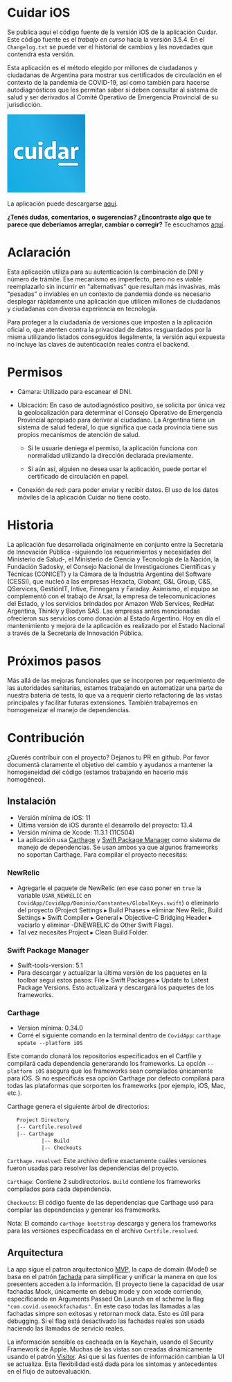 # Cuidar iOS

Se publica aquí el código fuente de la versión iOS de la aplicación Cuidar. Este código fuente es el *trabajo en curso* hacia la versión 3.5.4. En el `Changelog.txt` se puede ver el historial de cambios y las novedades que contendrá esta versión.

Esta aplicación es el método elegido por millones de ciudadanos y ciudadanas de Argentina para mostrar sus certificados de circulación en el contexto de la pandemia de COVID-19, así como también para hacerse autodiagnósticos que les permitan saber si deben consultar al sistema de salud y ser derivados al Comité Operativo de Emergencia Provincial de su jurisdicción.

![Aplicación Cuidar](/CovidApp/CovidApp/Assets.xcassets/AppIcon.appiconset/Icon-180.png)

La aplicación puede descargarse [aquí](https://www.argentina.gob.ar/aplicaciones/coronavirus).

**¿Tenés dudas, comentarios, o sugerencias? ¿Encontraste algo que te parece que deberíamos arreglar, cambiar o corregir?** Te escuchamos [aquí](https://www.argentina.gob.ar/aplicaciones/coronavirus/contanos-sobre-la-app-cuidar-covid-19).

# Aclaración

Esta aplicación utiliza para su autenticación la combinación de DNI y número de trámite. Ese mecanismo es imperfecto, pero no es viable reemplazarlo sin incurrir en "alternativas" que resultan más invasivas, más "pesadas" o inviables en un contexto de pandemia donde es necesario desplegar rápidamente una aplicación que utilicen millones de ciudadanos y ciudadanas con diversa experiencia en tecnología.

Para proteger a la ciudadanía de versiones que imposten a la aplicación oficial o, que atenten contra la privacidad de datos resguardados por la misma utilizando listados conseguidos ilegalmente, la versión aquí expuesta no incluye las claves de autenticación reales contra el backend.

# Permisos

* Cámara: Utilizado para escanear el DNI.

* Ubicación: En caso de autodiagnóstico positivo, se solicita por única vez la geolocalización para determinar el Consejo Operativo de Emergencia Provincial apropiado para derivar al ciudadano. La Argentina tiene un sistema de salud federal, lo que significa que cada provincia tiene sus propios mecanismos de atención de salud.

    * Si le usuarie deniega el permiso, la aplicación funciona con normalidad utilizando la dirección declarada previamente.

    * Si aún así, alguien no desea usar la aplicación, puede portar el certificado de circulación en papel.

* Conexión de red: para poder enviar y recibir datos. El uso de los datos móviles de la aplicación Cuidar no tiene costo.

# Historia

La aplicación fue desarrollada originalmente en conjunto entre la Secretaría de Innovación Pública -siguiendo los requerimientos y necesidades del Ministerio de Salud-, el Ministerio de Ciencia y Tecnología de la Nación, la Fundación Sadosky, el Consejo Nacional de Investigaciones Científicas y Técnicas (CONICET) y la Cámara de la Industria Argentina del Software (CESSI), que nucleó a las empresas Hexacta, Globant, G&L Group, C&S, QServices, GestiónIT, Intive, Finnegans y Faraday. Asimismo, el equipo se complementó con el trabajo de Arsat, la empresa de telecomunicaciones del Estado, y los servicios brindados por Amazon Web Services, RedHat Argentina, Thinkly y Biodyn SAS. Las empresas antes mencionadas ofrecieron sus servicios como donación al Estado Argentino. Hoy en día el mantenimiento y mejora de la aplicación es realizado por el Estado Nacional a través de la Secretaría de Innovación Pública.

# Próximos pasos

Más allá de las mejoras funcionales que se incorporen por requerimiento de las autoridades sanitarias, estamos trabajando en automatizar una parte de nuestra batería de tests, lo que va a requerir cierto refactoring de las vistas principales y facilitar futuras extensiones. También trabajremos en homogeneizar el manejo de dependencias.

# Contribución

¿Querés contribuir con el proyecto? Dejanos tu PR en github. Por favor documentá claramente el objetivo del cambio y ayudanos a mantener la homogeneidad del código (estamos trabajando en hacerlo más homogéneo).

## Instalación

* Versión mínima de iOS: 11
* Última versión de iOS durante el desarrollo del proyecto: 13.4
* Versión mínima de Xcode: 11.3.1 (11C504)
* La aplicación usa [Carthage](https://github.com/Carthage/Carthage) y [Swift Package Manager](https://swift.org/package-manager/) como sistema de manejo de dependencias. Se usan ambos ya que algunos frameworks no soportan Carthage. Para compilar el proyecto necesitás:

### NewRelic 

* Agregarle el paquete de NewRelic (en ese caso poner en `true` la variable `USAR_NEWRELIC` en `CovidApp/CovidApp/Dominio/Constantes/GlobalKeys.swift`) o eliminarlo del proyecto (Project Settings ▸ Build Phases ▸ eliminar New Relic, Build Settings ▸ Swift Compiler ▸ General ▸ Objective-C Bridging Header ▸ vaciarlo y eliminar -DNEWRELIC de Other Swift Flags).
* Tal vez necesites Project ▸ Clean Build Folder.

### Swift Package Manager
* Swift-tools-version: 5.1
* Para descargar y actualizar la última versión de los paquetes en la toolbar seguí estos pasos:
File ▸ Swift Packages ▸ Update to Latest Package Versions. Esto actualizará y descargará los paquetes de los frameworks.

### Carthage
* Version mínima: 0.34.0
* Corré el siguiente comando en la terminal dentro de `CovidApp`: `carthage update --platform iOS`

Este comando clonará los repositorios especificados en el Cartfile y compilará cada dependencia generarando los frameworks. La opción `--platform iOS` asegura que los frameworks sean compilados únicamente para iOS. Si no especificás esa opción Carthage por defecto compilará para todas las plataformas que sorporten los frameworks (por ejemplo, iOS, Mac, etc.).

Carthage genera el siguiente árbol de directorios:

       Project Directory
       |-- Cartfile.resolved
       |-- Carthage
               |-- Build
               |-- Checkouts
        
`Carthage.resolved`: Este archivo define exactamente cuáles versiones fueron usadas para resolver las dependencias del proyecto.

`Carthage`: Contiene 2 subdirectorios. `Build` contiene los frameworks compilados para cada dependencia.

`Checkouts`: El código fuente de las dependencias que Carthage usó para compilar las dependencias y generar los frameworks.

Nota: El comando `carthage bootstrap` descarga y genera los frameworks para las versiones especificadass en el archivo `Cartfile.resolved`.

## Arquitectura

La app sigue el patron arquitectonico [MVP](https://en.wikipedia.org/wiki/Model–view–presenter), la capa de domain (Model) se basa en el patrón [fachada](https://en.wikipedia.org/wiki/Facade_pattern) para simplificar y unificar la manera en que los presenters acceden a la información. El proyecto tiene la capacidad de usar fachadas Mock, únicamente en debug mode y con xcode corriendo, especificando en Arguments Passed On Launch en el scheme la flag  `"com.covid.usemockfachadas"`. En este caso todas las llamadas a las fachadas simpre son exitosas y retornan mock data. Esto es útil para debugging. Si el flag está desactivado las fachadas reales son usada haciendo las llamadas de servicio reales.

La información sensible es cacheada en la Keychain, usando el Security Framework de Apple. Muchas de las vistas son creadas dinámicamente usando el patrón [Visitor](https://en.wikipedia.org/wiki/Visitor_pattern). Así que si las fuentes de información cambian la UI se actualiza. Esta flexibilidad está dada para los síntomas y antecedentes en el flujo de autoevaluación.
